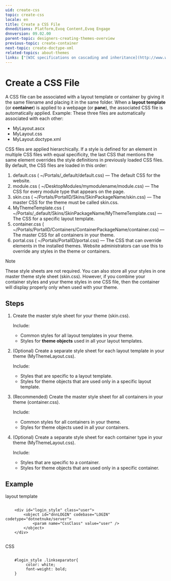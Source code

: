 ```yaml
---
uid: create-css
topic: create-css
locale: en
title: Create a CSS File
dnneditions: Platform,Evoq Content,Evoq Engage
dnnversion: 09.02.00
parent-topic: designers-creating-themes-overview
previous-topic: create-container
next-topic: create-doctype-xml
related-topics: about-themes
links: ["[W3C specifications on cascading and inheritance](http://www.w3.org/TR/CSS21/cascade.html)","[DNN Wiki: DotNetNuke Skins](http://www.dnnsoftware.com/wiki/dotnetnuke-skins)","[DNN Professional Training: Creating HTML Skins](http://www.dnnsoftware.com/services/professional-training/training-videos-subscription/skinning-2-creating-html-skins)"]
---
```


# Create a CSS File

A CSS file can be associated with a layout template or container by giving it the same filename and placing it in the same folder. When a **layout template** (or **container**) is applied to a webpage (or **pane**), the associated CSS file is automatically applied. Example: These three files are automatically associated with each other:

*   MyLayout.ascx
*   MyLayout.css
*   MyLayout.doctype.xml

CSS files are applied hierarchically. If a style is defined for an element in multiple CSS files with equal specificity, the last CSS that mentions the same element overrides the style definitions in previously loaded CSS files. By default, the CSS files are loaded in this order:

1.  default.css ( ~/Portals/_default/default.css) — The default CSS for the website.
2.  module.css ( ~/DesktopModules/mymodulename/module.css) — The CSS for every module type that appears on the page.
3.  skin.css ( ~/Portals/PortalID/Skins/SkinPackageName/skin.css) — The master CSS for the theme must be called skin.css.
4.  MyThemeTemplate.css ( ~/Portals/_default/Skins/SkinPackageName/MyThemeTemplate.css) — The CSS for a specific layout template.
5.  container.css ( ~/Portals/PortalID/Containers/ContainerPackageName/container.css) — The master CSS for all containers in your theme.
6.  portal.css ( ~/Portals/PortalID/portal.css) — The CSS that can override elements in the installed themes. Website administrators can use this to override any styles in the theme or containers.

> [!NOTE]
> These style sheets are not required. You can also store all your styles in one master theme style sheet (skin.css). However, if you combine your container styles and your theme styles in one CSS file, then the container will display properly only when used with your theme.

## Steps

1.  Create the master style sheet for your theme (skin.css).
    
    Include:
    
    *   Common styles for all layout templates in your theme.
    *   Styles for **theme objects** used in all your layout templates.
    
2.  (Optional) Create a separate style sheet for each layout template in your theme (MyThemeLayout.css).
    
    Include:
    
    *   Styles that are specific to a layout template.
    *   Styles for theme objects that are used only in a specific layout template.
    
3.  (Recommended) Create the master style sheet for all containers in your theme (container.css).
    
    Include:
    
    *   Common styles for all containers in your theme.
    *   Styles for theme objects used in all your containers.
    
4.  (Optional) Create a separate style sheet for each container type in your theme (MyThemeLayout.css).
    
    Include:
    
    *   Styles that are specific to a container.
    *   Styles for theme objects that are used only in a specific container.
    

## Example

layout template

```

    <div id="login_style" class="user">
        <object id="dnnLOGIN" codebase="LOGIN" codetype="dotnetnuke/server">
            <param name="CssClass" value="user" />
        </object>
    </div>
            
```

CSS

```

    #login_style .linkseparator{
         color: white;
         font-weight: bold;
    }
            
```